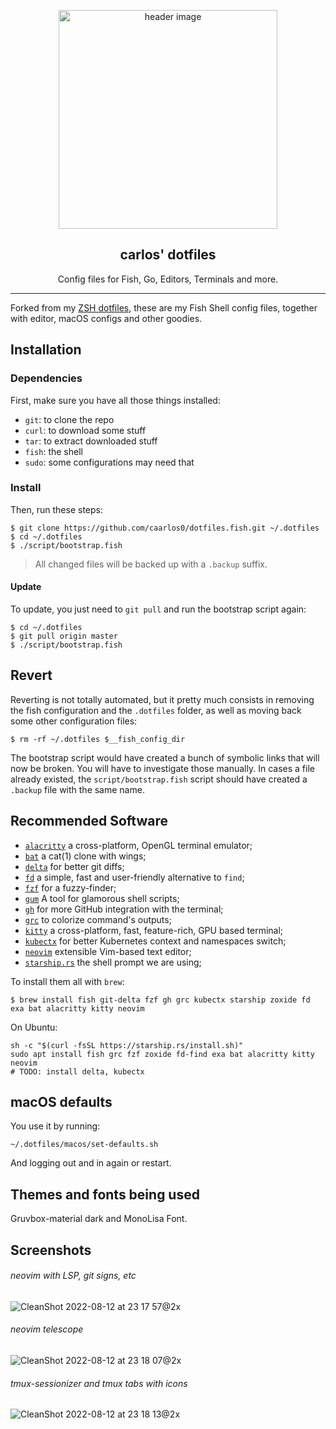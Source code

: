 <p align="center">
  <img alt="header image" src="https://raw.githubusercontent.com/caarlos0/dotfiles.fish/master/docs/header.svg" height="350" />
  <h2 align="center">carlos' dotfiles</h2>
  <p align="center">Config files for Fish, Go, Editors, Terminals and more.</p>
</p>

---

Forked from my [ZSH dotfiles](https://github.com/caarlos0/dotfiles), these are
my Fish Shell config files, together with editor, macOS configs and other
goodies.

## Installation

### Dependencies

First, make sure you have all those things installed:

- `git`: to clone the repo
- `curl`: to download some stuff
- `tar`: to extract downloaded stuff
- `fish`: the shell
- `sudo`: some configurations may need that

### Install

Then, run these steps:

```console
$ git clone https://github.com/caarlos0/dotfiles.fish.git ~/.dotfiles
$ cd ~/.dotfiles
$ ./script/bootstrap.fish
```

> All changed files will be backed up with a `.backup` suffix.

#### Update

To update, you just need to `git pull` and run the bootstrap script again:

```console
$ cd ~/.dotfiles
$ git pull origin master
$ ./script/bootstrap.fish
```

## Revert

Reverting is not totally automated, but it pretty much consists in removing the
fish configuration and the `.dotfiles` folder, as well as moving back some other
configuration files:

```console
$ rm -rf ~/.dotfiles $__fish_config_dir
```

The bootstrap script would have created a bunch of symbolic links that will now
be broken. You will have to investigate those manually. In cases a file already
existed, the `script/bootstrap.fish` script should have created a `.backup` file
with the same name.

## Recommended Software

- [`alacritty`](https://github.com/alacritty/alacritty) a cross-platform, OpenGL
  terminal emulator;
- [`bat`](https://github.com/sharkdp/bat) a cat(1) clone with wings;
- [`delta`](https://github.com/dandavison/delta) for better git diffs;
- [`fd`](https://github.com/sharkdp/fd) a simple, fast and user-friendly
  alternative to `find`;
- [`fzf`](https://github.com/junegunn/fzf) for a fuzzy-finder;
- [`gum`](https://github.com/charmbracelet/gum) A tool for glamorous shell
  scripts;
- [`gh`](https://github.com/cli/cli) for more GitHub integration with the
  terminal;
- [`grc`](https://github.com/garabik/grc) to colorize command's outputs;
- [`kitty`](https://github.com/kovidgoyal/kitty) a cross-platform, fast,
  feature-rich, GPU based terminal;
- [`kubectx`](https://github.com/ahmetb/kubectx) for better Kubernetes context
  and namespaces switch;
- [`neovim`](https://neovim.io) extensible Vim-based text editor;
- [`starship.rs`](https://starship.rs) the shell prompt we are using;

To install them all with `brew`:

```console
$ brew install fish git-delta fzf gh grc kubectx starship zoxide fd exa bat alacritty kitty neovim
```

On Ubuntu:

```console
sh -c "$(curl -fsSL https://starship.rs/install.sh)"
sudo apt install fish grc fzf zoxide fd-find exa bat alacritty kitty neovim
# TODO: install delta, kubectx
```

## macOS defaults

You use it by running:

```console
~/.dotfiles/macos/set-defaults.sh
```

And logging out and in again or restart.

## Themes and fonts being used

Gruvbox-material dark and MonoLisa Font.

## Screenshots

###### neovim with LSP, git signs, etc
![CleanShot 2022-08-12 at 23 17 57@2x](https://user-images.githubusercontent.com/245435/184464863-b5c6468f-e064-4f53-bbd8-2961f4163bd0.png)

###### neovim telescope
![CleanShot 2022-08-12 at 23 18 07@2x](https://user-images.githubusercontent.com/245435/184464868-f9f22aea-3333-42a3-b110-0c8a90d90c1b.png)

###### tmux-sessionizer and tmux tabs with icons
![CleanShot 2022-08-12 at 23 18 13@2x](https://user-images.githubusercontent.com/245435/184464869-835bdad2-5ca6-4998-b550-3622bb05c82c.png)
